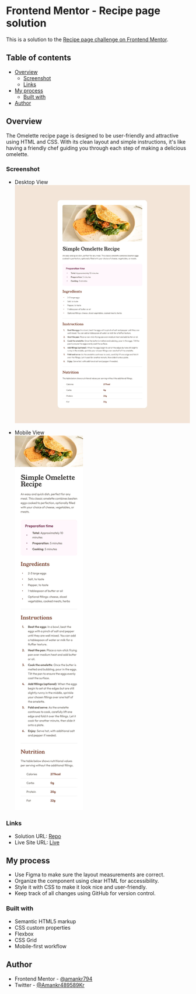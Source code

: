# Frontend Mentor - Recipe page solution

This is a solution to the [Recipe page challenge on Frontend Mentor](https://www.frontendmentor.io/challenges/recipe-page-KiTsR8QQKm).
## Table of contents

- [Overview](#overview)
  - [Screenshot](#screenshot)
  - [Links](#links)
- [My process](#my-process)
  - [Built with](#built-with)
- [Author](#author)



## Overview
The Omelette recipe page is designed to be user-friendly and attractive using HTML and CSS. With its clean layout and simple instructions, it's like having a friendly chef guiding you through each step of making a delicious omelette. 

### Screenshot

- Desktop View
![page](./design/desktop-design.jpg)

- Mobile View
  <br>
![page](./design/mobile-design.jpg)

### Links

- Solution URL: [Repo](https://github.com/amankr794/frontend-mentors/tree/d592b764274a0d5ff74b0b1a6713aa9883df6960/recipe-page-main)
- Live Site URL: [Live](https://ak-omelette-receipe-page.netlify.app/)

## My process


- Use Figma to make sure the layout measurements are correct.
- Organize the component using clear HTML for accessibility.
- Style it with CSS to make it look nice and user-friendly.
- Keep track of all changes using GitHub for version control.

### Built with

- Semantic HTML5 markup
- CSS custom properties
- Flexbox
- CSS Grid
- Mobile-first workflow

## Author

- Frontend Mentor - [@amankr794](https://www.frontendmentor.io/profile/amankr794)
- Twitter - [@Amankr489589Kr](https://twitter.com/Amankr489589Kr)


